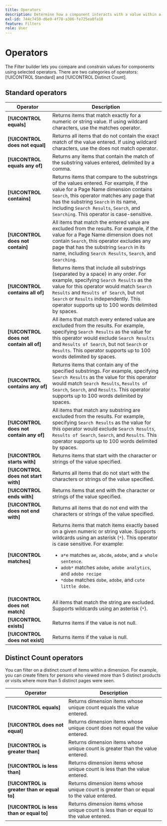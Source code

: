 ```yaml
---
title: Operators
description: Determine how a component interacts with a value within a filter.
exl-id: 744c7450-d6e9-4f78-a306-fe725ea0fa18
feature: Filters
role: User
---
```

# Operators

The Filter builder lets you compare and constrain values for components using selected operators. There are two categories of operators: [!UICONTROL Standard] and [!UICONTROL Distinct Count].

## Standard operators

| Operator | Description |
| --- | --- |
| **[!UICONTROL equals]** | Returns items that match exactly for a numeric or string value. If using wildcard characters, use the matches operator. |
| **[!UICONTROL does not equal]** | Returns all items that do not contain the exact match of the value entered.  If using wildcard characters, use the does not match operator. |
| **[!UICONTROL equals any of]** | Returns any items that contain the match of the substring values entered, delimited by a comma. |
| **[!UICONTROL contains]** | Returns items that compare to the substrings of the values entered. For example, if the value for a Page Name dimension contains `Search`, this operator matches any page that has the substring `Search` in its name, including `Search Results`, `Search`, and `Searching`. This operator is case-sensitive. |
| **[!UICONTROL does not contain]** | All items that match the entered value are excluded from the results. For example, if the value for a Page Name dimension does not contain `Search`, this operator excludes any page that has the substring `Search` in its name, including `Search Results`, `Search`, and `Searching`. |
| **[!UICONTROL contains all of]** | Returns items that include all substrings (separated by a space) in any order. For example, specifying `Search Results` as the value for this operator would match `Search Results` and `Results of Search`, but not `Search` or `Results` independently. This operator supports up to 100 words delimited by spaces. |
| **[!UICONTROL does not contain all of]** | All items that match every entered value are excluded from the results. For example, specifying `Search Results` as the value for this operator would exclude `Search Results` and `Results of Search`, but not `Search` or `Results`. This operator supports up to 100 words delimited by spaces. |
| **[!UICONTROL contains any of]** | Returns items that contain any of the specified substrings. For example, specifying `Search Results` as the value for this operator would match `Search Results`, `Results of Search`, `Search`, and `Results`. This operator supports up to 100 words delimited by spaces. |
| **[!UICONTROL does not contain any of]** | All items that match any substring are excluded from the results. For example, specifying `Search Results` as the value for this operator would exclude `Search Results`, `Results of Search`, `Search`, and `Results`. This operator supports up to 100 words delimited by spaces. |
| **[!UICONTROL starts with]** | Returns items that start with the character or strings of the value specified. |
| **[!UICONTROL does not start with]** | Returns all items that do not start with the characters or strings of the value specified. |
| **[!UICONTROL ends with]** | Returns items that end with the character or strings of the value specified. |
| **[!UICONTROL does not end with]** | Returns all items that do not end with the characters or strings of the value specified. |
| **[!UICONTROL matches]** | Returns items that match items exactly based on a given numeric or string value. Supports wildcards using an asterisk (`*`). This operator is case sensitive. For example:<ul><li>`a*e` matches `ae`, `abcde`, `adobe`, and `a whole sentence`.</li><li>`adob*` matches `adobe`, `adobe analytics`, and `adobo recipe`</li><li>`*dobe` matches `dobe`, `adobe`, and `cute little dobe`.</li></ul>|
| **[!UICONTROL does not match]** | All items that match the string are excluded. Supports wildcards using an asterisk (`*`). |
| **[!UICONTROL exists]** | Returns items if the value is not null. |
| **[!UICONTROL does not exist]** | Returns items if the value is null. |

## Distinct Count operators

You can filter on a distinct count of items within a dimension. For example, you can create filters for persons who viewed more than 5 distinct products or visits where more than 5 distinct pages were seen.

| Operator | Description |
| --- | --- |
| **[!UICONTROL equals]** | Returns dimension items whose unique count equals the value entered. |
| **[!UICONTROL does not equal]** | Returns dimension items whose unique count does not equal the value entered. |
| **[!UICONTROL is greater than]** | Returns dimension items whose unique count is greater than the value entered. |
| **[!UICONTROL is less than]** | Returns dimension items whose unique count is less than the value entered. |
| **[!UICONTROL is greater than or equal to]** | Returns dimension items whose unique count is greater than or equal to the value entered. |
| **[!UICONTROL is less than or equal to]** | Returns dimension items whose unique count is less than or equal to the value entered. |
